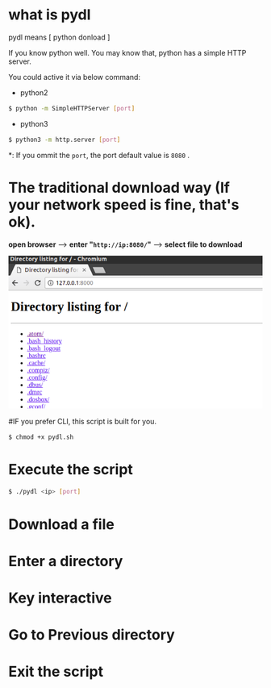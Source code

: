 # what is pydl
pydl means [ python donload ]

If you know python well. You may know that, python has a simple HTTP server.

You could active it via below command:

* python2
```Bash
$ python -m SimpleHTTPServer [port]
```
* python3
```Bash
$ python3 -m http.server [port]
```
*: If you ommit the ```port```, the port default value is ```8080``` .

# The traditional download way (If your network speed is fine, that's ok). 
**open browser** --> **enter "```http://ip:8080/```"** --> **select file to download**

![image](https://github.com/Alopex4/pydl/blob/master/photoes/tradition.png)

#IF you prefer CLI, this script is built for you.
```Bash
$ chmod +x pydl.sh
```
# Execute the script
```Bash
$ ./pydl <ip> [port]
```
# Download a file

# Enter a directory

# Key interactive

# Go to Previous directory

# Exit the script
